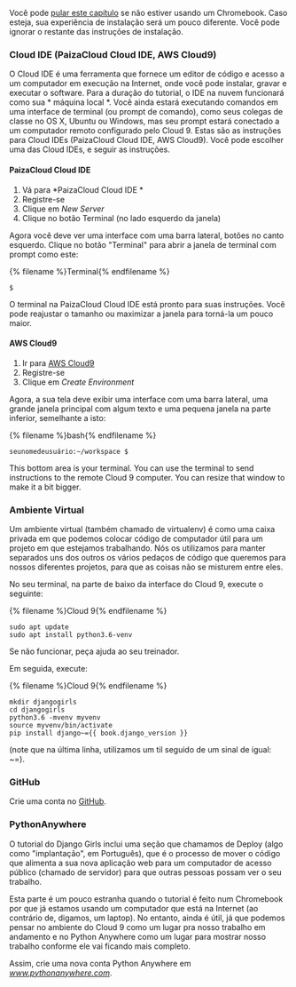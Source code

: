 Você pode [pular este capítulo](http://tutorial.djangogirls.org/en/installation/#install-python) se não estiver usando um Chromebook. Caso esteja, sua experiência de instalação será um pouco diferente. Você pode ignorar o restante das instruções de instalação.

### Cloud IDE (PaizaCloud Cloud IDE, AWS Cloud9)

O Cloud IDE é uma ferramenta que fornece um editor de código e acesso a um computador em execução na Internet, onde você pode instalar, gravar e executar o software. Para a duração do tutorial, o IDE na nuvem funcionará como sua * máquina local *. Você ainda estará executando comandos em uma interface de terminal (ou prompt de comando), como seus colegas de classe no OS X, Ubuntu ou Windows, mas seu prompt estará conectado a um computador remoto configurado pelo Cloud 9. Estas são as instruções para Cloud IDEs (PaizaCloud Cloud IDE, AWS Cloud9). Você pode escolher uma das Cloud IDEs, e seguir as instruções.

#### PaizaCloud Cloud IDE

1. Vá para *PaizaCloud Cloud IDE *
2. Registre-se
3. Clique em *New Server*
4. Clique no botão Terminal (no lado esquerdo da janela)

Agora você deve ver uma interface com uma barra lateral, botões no canto esquerdo. Clique no botão "Terminal" para abrir a janela de terminal com prompt como este:

{% filename %}Terminal{% endfilename %}

    $
    

O terminal na PaizaCloud Cloud IDE está pronto para suas instruções. Você pode reajustar o tamanho ou maximizar a janela para torná-la um pouco maior.

#### AWS Cloud9

1. Ir para [AWS Cloud9](https://aws.amazon.com/cloud9/)
2. Registre-se
3. Clique em *Create Environment*

Agora, a sua tela deve exibir uma interface com uma barra lateral, uma grande janela principal com algum texto e uma pequena janela na parte inferior, semelhante a isto:

{% filename %}bash{% endfilename %}

    seunomedeusuário:~/workspace $
    

This bottom area is your terminal. You can use the terminal to send instructions to the remote Cloud 9 computer. You can resize that window to make it a bit bigger.

### Ambiente Virtual

Um ambiente virtual (também chamado de virtualenv) é como uma caixa privada em que podemos colocar código de computador útil para um projeto em que estejamos trabalhando. Nós os utilizamos para manter separados uns dos outros os vários pedaços de código que queremos para nossos diferentes projetos, para que as coisas não se misturem entre eles.

No seu terminal, na parte de baixo da interface do Cloud 9, execute o seguinte:

{% filename %}Cloud 9{% endfilename %}

    sudo apt update
    sudo apt install python3.6-venv
    

Se não funcionar, peça ajuda ao seu treinador.

Em seguida, execute:

{% filename %}Cloud 9{% endfilename %}

    mkdir djangogirls
    cd djangogirls
    python3.6 -mvenv myvenv
    source myvenv/bin/activate
    pip install django~={{ book.django_version }}
    

(note que na última linha, utilizamos um til seguido de um sinal de igual: ~=).

### GitHub

Crie uma conta no [GitHub](https://github.com).

### PythonAnywhere

O tutorial do Django Girls inclui uma seção que chamamos de Deploy (algo como "implantação", em Português), que é o processo de mover o código que alimenta a sua nova aplicação web para um computador de acesso público (chamado de servidor) para que outras pessoas possam ver o seu trabalho.

Esta parte é um pouco estranha quando o tutorial é feito num Chromebook por que já estamos usando um computador que está na Internet (ao contrário de, digamos, um laptop). No entanto, ainda é útil, já que podemos pensar no ambiente do Cloud 9 como um lugar pra nosso trabalho em andamento e no Python Anywhere como um lugar para mostrar nosso trabalho conforme ele vai ficando mais completo.

Assim, crie uma nova conta Python Anywhere em *www.pythonanywhere.com*.